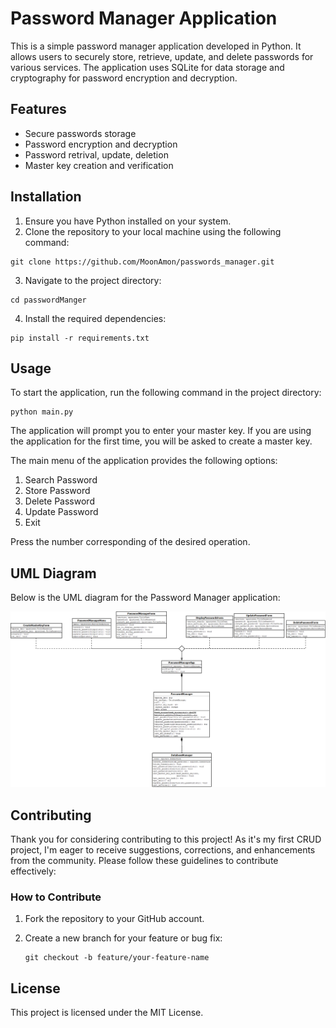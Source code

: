 # Password Manager Application

This is a simple password manager application developed in Python. It allows users to securely store, retrieve, update, and delete passwords for various services. The application uses SQLite for data storage and cryptography for password encryption and decryption.

## Features

- Secure passwords storage
- Password encryption and decryption
- Password retrival, update, deletion
- Master key creation and verification

## Installation

1. Ensure you have Python installed on your system.
2. Clone the repository to your local machine using the following command:

````shell
git clone https://github.com/MoonAmon/passwords_manager.git
````

3. Navigate to the project directory:

```shell
cd passwordManger
```

4. Install the required dependencies:
```shell
pip install -r requirements.txt
```

## Usage

To start the application, run the following command in the project directory:
```shell
python main.py
```
The application will prompt you to enter your master key. If you are using the application for the first time, you will be asked to create a master key.

The main menu of the application provides the following options:

1. Search Password
2. Store Password
3. Delete Password
4. Update Password
5. Exit

Press the number corresponding of the desired operation.

## UML Diagram

Below is the UML diagram for the Password Manager application:

![UML Diagram](docs/uml_diagram.png)

## Contributing

Thank you for considering contributing to this project! As it's my first CRUD project, I'm eager to receive suggestions, corrections, and enhancements from the community. Please follow these guidelines to contribute effectively:

### How to Contribute

1. Fork the repository to your GitHub account.
2. Create a new branch for your feature or bug fix:

   ```shell
   git checkout -b feature/your-feature-name

## License

This project is licensed under the MIT License.